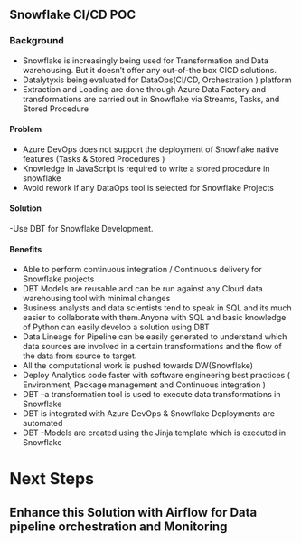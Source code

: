 ## Snowflake CI/CD POC

### Background

- Snowflake is increasingly being used for Transformation and Data warehousing. But it doesn’t offer any out-of-the
    box CICD solutions.
- Datalytyxis being evaluated for DataOps(CI/CD, Orchestration ) platform
- Extraction and Loading are done through Azure Data Factory and transformations are carried out in Snowflake via
    Streams, Tasks, and Stored Procedure

#### Problem

- Azure DevOps does not support the deployment of Snowflake native features (Tasks & Stored Procedures )
- Knowledge in JavaScript is required to write a stored procedure in snowflake
- Avoid rework if any DataOps tool is selected for Snowflake Projects

#### Solution

-Use DBT for Snowflake Development.

#### Benefits

- Able to perform continuous integration / Continuous delivery for Snowflake projects
- DBT Models are reusable and can be run against any Cloud data warehousing tool with minimal changes
- Business analysts and data scientists tend to speak in SQL and its much easier to collaborate
    with them.Anyone with SQL and basic knowledge of Python can easily develop a solution using DBT
- Data Lineage for Pipeline can be easily generated to understand which data sources are involved in a
    certain transformations and the flow of the data from source to target.
- All the computational work is pushed towards DW(Snowflake)
- Deploy Analytics code faster with software engineering best practices ( Environment, Package management
    and Continuous integration )
- DBT –a transformation tool is used to execute data transformations in Snowflake
- DBT is integrated with Azure DevOps & Snowflake Deployments are automated
- DBT -Models are created using the Jinja template which is executed in Snowflake

# Next Steps

## Enhance this Solution with Airflow for Data pipeline orchestration and Monitoring


